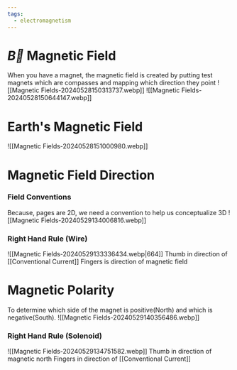 ```yaml
---
tags:
  - electromagnetism
---
```

# $\vec{B}$ Magnetic Field
When you have a magnet, the magnetic field is created by putting test magnets which are compasses and mapping which direction they point
![[Magnetic Fields-20240528150313737.webp]]
![[Magnetic Fields-20240528150644147.webp]]
# Earth's Magnetic Field
![[Magnetic Fields-20240528151000980.webp]]
# Magnetic Field Direction
### Field Conventions
Because, pages are 2D, we need a convention to help us conceptualize 3D
![[Magnetic Fields-20240529134006816.webp]]
### Right Hand Rule (Wire)
![[Magnetic Fields-20240529133336434.webp|664]]
Thumb in direction of [[Conventional Current]]
Fingers is direction of magnetic field
# Magnetic Polarity
To determine which side of the magnet is positive(North) and which is negative(South).
![[Magnetic Fields-20240529140356486.webp]]
### Right Hand Rule (Solenoid)
![[Magnetic Fields-20240529134751582.webp]]
Thumb in direction of magnetic north
Fingers in direction of [[Conventional Current]]
